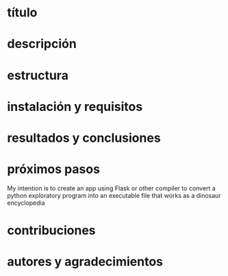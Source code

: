 # título

# descripción

# estructura

# instalación y requisitos

# resultados y conclusiones

# próximos pasos

My intention is to create an app using Flask or other compiler to convert a python exploratory program into an executable file that works as a dinosaur encyclopedia

# contribuciones

# autores y agradecimientos
